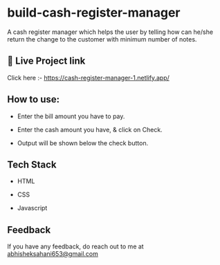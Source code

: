 
# build-cash-register-manager

A cash register manager which helps the user by telling how can he/she return the change to the customer with minimum number of notes.




## 🔗 Live Project link

Click here :- https://cash-register-manager-1.netlify.app/


## How to use:


- Enter the bill amount you have to pay.

- Enter the cash amount you have, & click on Check.

- Output will be shown below the check button.



## Tech Stack

- HTML

- CSS

- Javascript
## Feedback

If you have any feedback, do reach out to me at abhisheksahani653@gmail.com
